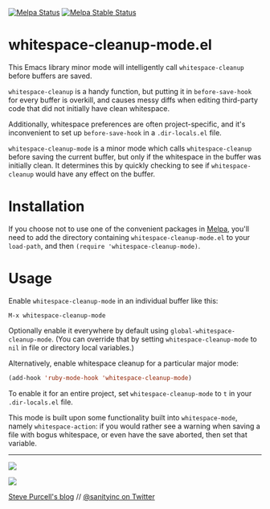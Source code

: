 [![Melpa Status](http://melpa.org/packages/whitespace-cleanup-mode-badge.svg)](http://melpa.org/#/whitespace-cleanup-mode)
[![Melpa Stable Status](http://stable.melpa.org/packages/whitespace-cleanup-mode-badge.svg)](http://stable.melpa.org/#/whitespace-cleanup-mode)

whitespace-cleanup-mode.el
==========================

This Emacs library minor mode will intelligently call `whitespace-cleanup`
before buffers are saved.

`whitespace-cleanup` is a handy function, but putting it in
`before-save-hook` for every buffer is overkill, and causes messy diffs
when editing third-party code that did not initially have clean whitespace.

Additionally, whitespace preferences are often project-specific, and
it's inconvenient to set up `before-save-hook` in a `.dir-locals.el` file.

`whitespace-cleanup-mode` is a minor mode which calls `whitespace-cleanup`
before saving the current buffer, but only if the whitespace in the buffer
was initially clean. It determines this by quickly checking to see if
`whitespace-cleanup` would have any effect on the buffer.


Installation
=============

If you choose not to use one of the convenient
packages in [Melpa][melpa], you'll need to
add the directory containing `whitespace-cleanup-mode.el` to your `load-path`, and
then `(require 'whitespace-cleanup-mode)`.

Usage
=====

Enable `whitespace-cleanup-mode` in an individual buffer like this:

```
M-x whitespace-cleanup-mode
```

Optionally enable it everywhere by default using
`global-whitespace-cleanup-mode`. (You can override that by setting
`whitespace-cleanup-mode` to `nil` in file or directory local
variables.)

Alternatively, enable whitespace cleanup for a particular major mode:

```lisp
(add-hook 'ruby-mode-hook 'whitespace-cleanup-mode)
```

To enable it for an entire project, set `whitespace-cleanup-mode` to `t` in
your `.dir-locals.el` file.

This mode is built upon some functionality built into `whitespace-mode`, namely
`whitespace-action`: if you would rather see a warning when saving a file with
bogus whitespace, or even have the save aborted, then set that variable.

[melpa]: http://melpa.org

<hr>

[![](http://api.coderwall.com/purcell/endorsecount.png)](http://coderwall.com/purcell)

[![](http://www.linkedin.com/img/webpromo/btn_liprofile_blue_80x15.png)](http://uk.linkedin.com/in/stevepurcell)

[Steve Purcell's blog](http://www.sanityinc.com/) // [@sanityinc on Twitter](https://twitter.com/sanityinc)
